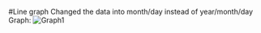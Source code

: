 #Line graph
Changed the data into month/day instead of year/month/day
<br> Graph:
![Graph1]('./images/fig.png')
